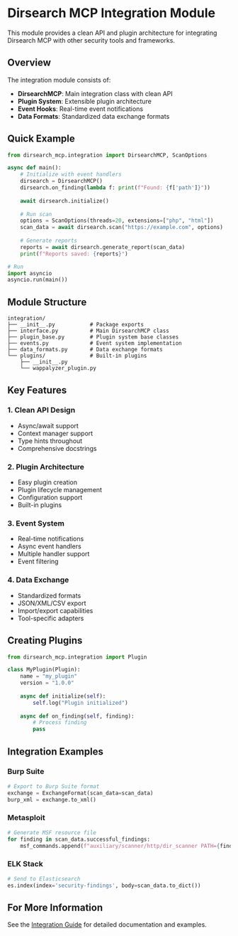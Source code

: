 # Dirsearch MCP Integration Module

This module provides a clean API and plugin architecture for integrating Dirsearch MCP with other security tools and frameworks.

## Overview

The integration module consists of:

- **DirsearchMCP**: Main integration class with clean API
- **Plugin System**: Extensible plugin architecture
- **Event Hooks**: Real-time event notifications
- **Data Formats**: Standardized data exchange formats

## Quick Example

```python
from dirsearch_mcp.integration import DirsearchMCP, ScanOptions

async def main():
    # Initialize with event handlers
    dirsearch = DirsearchMCP()
    dirsearch.on_finding(lambda f: print(f"Found: {f['path']}"))
    
    await dirsearch.initialize()
    
    # Run scan
    options = ScanOptions(threads=20, extensions=["php", "html"])
    scan_data = await dirsearch.scan("https://example.com", options)
    
    # Generate reports
    reports = await dirsearch.generate_report(scan_data)
    print(f"Reports saved: {reports}")

# Run
import asyncio
asyncio.run(main())
```

## Module Structure

```
integration/
├── __init__.py           # Package exports
├── interface.py          # Main DirsearchMCP class
├── plugin_base.py        # Plugin system base classes
├── events.py             # Event system implementation
├── data_formats.py       # Data exchange formats
└── plugins/              # Built-in plugins
    ├── __init__.py
    └── wappalyzer_plugin.py
```

## Key Features

### 1. Clean API Design

- Async/await support
- Context manager support
- Type hints throughout
- Comprehensive docstrings

### 2. Plugin Architecture

- Easy plugin creation
- Plugin lifecycle management
- Configuration support
- Built-in plugins

### 3. Event System

- Real-time notifications
- Async event handlers
- Multiple handler support
- Event filtering

### 4. Data Exchange

- Standardized formats
- JSON/XML/CSV export
- Import/export capabilities
- Tool-specific adapters

## Creating Plugins

```python
from dirsearch_mcp.integration import Plugin

class MyPlugin(Plugin):
    name = "my_plugin"
    version = "1.0.0"
    
    async def initialize(self):
        self.log("Plugin initialized")
    
    async def on_finding(self, finding):
        # Process finding
        pass
```

## Integration Examples

### Burp Suite
```python
# Export to Burp Suite format
exchange = ExchangeFormat(scan_data=scan_data)
burp_xml = exchange.to_xml()
```

### Metasploit
```python
# Generate MSF resource file
for finding in scan_data.successful_findings:
    msf_commands.append(f"auxiliary/scanner/http/dir_scanner PATH={finding.path}")
```

### ELK Stack
```python
# Send to Elasticsearch
es.index(index='security-findings', body=scan_data.to_dict())
```

## For More Information

See the [Integration Guide](../../docs/INTEGRATION.md) for detailed documentation and examples.